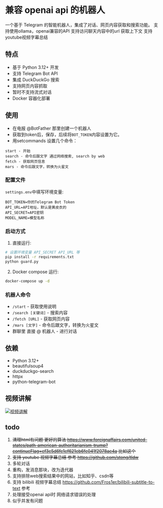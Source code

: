 # 兼容 openai api 的机器人

一个基于 Telegram 的智能机器人，集成了对话、网页内容获取和搜索功能。
支持使用ollama，openai兼容的API
支持访问聊天内容中的url 获取上下文
支持youtube视频字幕总结

## 特点

- 基于 Python 3.12+ 开发
- 支持 Telegram Bot API
- 集成 DuckDuckGo 搜索
- 支持网页内容抓取
- 暂时不支持流式对话
- Docker 容器化部署

## 使用

- 在电报 @BotFather 那里创建一个机器人
- 获取到token后，保存，后续将`BOT_TOKEN`内容设置为它。
- 用setcommands 设置几个命令：
```
start - 开始
search - 命令后跟文字 通过网络搜索, search by web
fetch - 获取网页信息
mars - 命令后跟文字，转换为火星文
```


### 配置文件

`settings.env`中填写环境变量:

```env
BOT_TOKEN=你的Telegram Bot Token
API_URL=API地址，默认是黄皮衣的
API_SECRET=API密钥
MODEL_NAME=模型名称
```

### 启动方式

1. 直接运行:

```bash
# 设置环境变量 API_SECRET API_URL 等
pip install -r requirements.txt
python guard.py
```

2. Docker compose 运行:

```bash
docker-compose up -d
```

### 机器人命令

- `/start` - 获取使用说明
- `/search [关键词]` - 搜索内容
- `/fetch [URL]` - 获取网页内容
- `/mars [文字]` - 命令后跟文字，转换为火星文
- 群聊里 直接 @ 机器人 - 进行对话

## 依赖

- Python 3.12+
- beautifulsoup4
- duckduckgo-search
- httpx
- python-telegram-bot

## 视频讲解
[![视频讲解](https://img.youtube.com/vi/E5CH3p9w8UU/0.jpg)](https://www.youtube.com/watch?v=E5CH3p9w8UU)


## todo

1. ~~清理html有问题 更好的算法 https://www.foreignaffairs.com/united-states/path-american-authoritarianism-trump?continueFlag=ef3c5d6fc1ef621eb6fc041f2078ae4a 比如这个~~
2. ~~支持 youtube 视频字幕总结 参考 https://github.com/stong/tldw~~
3. 多轮对话
4. 重构，发消息那块，改为迭代器
5. 支持排除web搜索结果中的网站，比如知乎、csdn等
6. 支持 bilibili 视频字幕总结 https://github.com/Fros1er/bilibili-subtitle-to-text 参考
7. 处理接受openai api时 网络请求错误的处理
8. 似乎并发有问题
